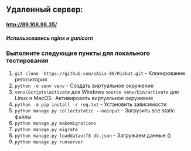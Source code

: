 ## **Удаленный сервер:**
#### http://89.108.98.35/
##### Использовались nginx и gunicorn

### Выполните следующие пункты для локального тестирования
1) `git clone  https://github.com/oAsis-88/Rishat.git` - Клонирование репозитория
2) `python -m venv venv` - Создать виртуальное окружение
3) `venv\Scripts\activate` для Windows `source venv/bin/activate` для Linux и MacOS- Активировать виртуальное окружение
4) `python -m pip install -r req.txt` - Установить зависимости
5) `python manage.py collectstatic --noinput` - Загрузить все static файлы
6) `python manage.py makemigrations`
8) `python manage.py migrate`
9) `python manage.py loaddatautf8 db.json` - Загружаем данные ()
10) `python manage.py runserver`
